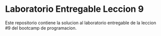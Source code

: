 # Laboratorio Entregable Leccion 9
Este repositorio contiene la solucion al laboratorio entregable de la leccion #9 del bootcamp de programacion.
